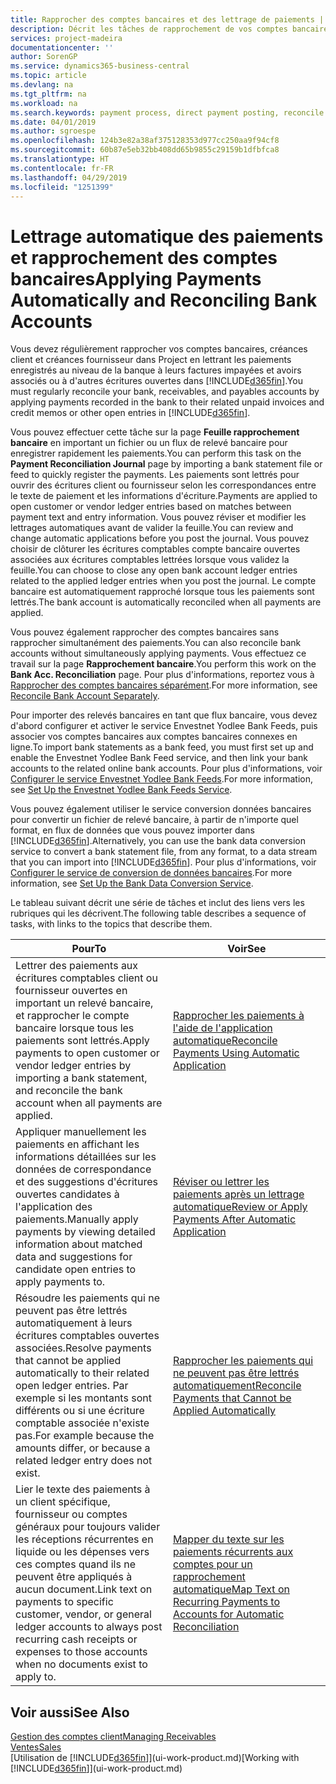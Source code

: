 ```yaml
---
title: Rapprocher des comptes bancaires et des lettrage de paiements | Microsoft Docs
description: Décrit les tâches de rapprochement de vos comptes bancaires, client, et fournisseur, valider des règlements ou des frais, et lettrer des paiements automatiquement.
services: project-madeira
documentationcenter: ''
author: SorenGP
ms.service: dynamics365-business-central
ms.topic: article
ms.devlang: na
ms.tgt_pltfrm: na
ms.workload: na
ms.search.keywords: payment process, direct payment posting, reconcile payment, expenses, cash receipts
ms.date: 04/01/2019
ms.author: sgroespe
ms.openlocfilehash: 124b3e82a38af375128353d977cc250aa9f94cf8
ms.sourcegitcommit: 60b87e5eb32bb408dd65b9855c29159b1dfbfca8
ms.translationtype: HT
ms.contentlocale: fr-FR
ms.lasthandoff: 04/29/2019
ms.locfileid: "1251399"
---
```

# <a name="applying-payments-automatically-and-reconciling-bank-accounts"></a><span data-ttu-id="64e4c-103">Lettrage automatique des paiements et rapprochement des comptes bancaires</span><span class="sxs-lookup"><span data-stu-id="64e4c-103">Applying Payments Automatically and Reconciling Bank Accounts</span></span>
<span data-ttu-id="64e4c-104">Vous devez régulièrement rapprocher vos comptes bancaires, créances client et créances fournisseur dans Project en lettrant les paiements enregistrés au niveau de la banque à leurs factures impayées et avoirs associés ou à d'autres écritures ouvertes dans [!INCLUDE[d365fin](includes/d365fin_md.md)].</span><span class="sxs-lookup"><span data-stu-id="64e4c-104">You must regularly reconcile your bank, receivables, and payables accounts by applying payments recorded in the bank to their related unpaid invoices and credit memos or other open entries in [!INCLUDE[d365fin](includes/d365fin_md.md)].</span></span>  

<span data-ttu-id="64e4c-105">Vous pouvez effectuer cette tâche sur la page **Feuille rapprochement bancaire** en important un fichier ou un flux de relevé bancaire pour enregistrer rapidement les paiements.</span><span class="sxs-lookup"><span data-stu-id="64e4c-105">You can perform this task on the **Payment Reconciliation Journal** page by importing a bank statement file or feed to quickly register the payments.</span></span> <span data-ttu-id="64e4c-106">Les paiements sont lettrés pour ouvrir des écritures client ou fournisseur selon les correspondances entre le texte de paiement et les informations d'écriture.</span><span class="sxs-lookup"><span data-stu-id="64e4c-106">Payments are applied to open customer or vendor ledger entries based on matches between payment text and entry information.</span></span> <span data-ttu-id="64e4c-107">Vous pouvez réviser et modifier les lettrages automatiques avant de valider la feuille.</span><span class="sxs-lookup"><span data-stu-id="64e4c-107">You can review and change automatic applications before you post the journal.</span></span> <span data-ttu-id="64e4c-108">Vous pouvez choisir de clôturer les écritures comptables compte bancaire ouvertes associées aux écritures comptables lettrées lorsque vous validez la feuille.</span><span class="sxs-lookup"><span data-stu-id="64e4c-108">You can choose to close any open bank account ledger entries related to the applied ledger entries when you post the journal.</span></span> <span data-ttu-id="64e4c-109">Le compte bancaire est automatiquement rapproché lorsque tous les paiements sont lettrés.</span><span class="sxs-lookup"><span data-stu-id="64e4c-109">The bank account is automatically reconciled when all payments are applied.</span></span>

<span data-ttu-id="64e4c-110">Vous pouvez également rapprocher des comptes bancaires sans rapprocher simultanément des paiements.</span><span class="sxs-lookup"><span data-stu-id="64e4c-110">You can also reconcile bank accounts without simultaneously applying payments.</span></span> <span data-ttu-id="64e4c-111">Vous effectuez ce travail sur la page **Rapprochement bancaire**.</span><span class="sxs-lookup"><span data-stu-id="64e4c-111">You perform this work on the **Bank Acc. Reconciliation** page.</span></span> <span data-ttu-id="64e4c-112">Pour plus d'informations, reportez vous à [Rapprocher des comptes bancaires séparément](bank-how-reconcile-bank-accounts-separately.md).</span><span class="sxs-lookup"><span data-stu-id="64e4c-112">For more information, see [Reconcile Bank Account Separately](bank-how-reconcile-bank-accounts-separately.md).</span></span>   

<span data-ttu-id="64e4c-113">Pour importer des relevés bancaires en tant que flux bancaire, vous devez d'abord configurer et activer le service Envestnet Yodlee Bank Feeds, puis associer vos comptes bancaires aux comptes bancaires connexes en ligne.</span><span class="sxs-lookup"><span data-stu-id="64e4c-113">To import bank statements as a bank feed, you must first set up and enable the Envestnet Yodlee Bank Feed service, and then link your bank accounts to the related online bank accounts.</span></span> <span data-ttu-id="64e4c-114">Pour plus d'informations, voir [Configurer le service Envestnet Yodlee Bank Feeds](bank-how-setup-bank-statement-service.md).</span><span class="sxs-lookup"><span data-stu-id="64e4c-114">For more information, see [Set Up the Envestnet Yodlee Bank Feeds Service](bank-how-setup-bank-statement-service.md).</span></span>  

<span data-ttu-id="64e4c-115">Vous pouvez également utiliser le service conversion données bancaires pour convertir un fichier de relevé bancaire, à partir de n'importe quel format, en flux de données que vous pouvez importer dans [!INCLUDE[d365fin](includes/d365fin_md.md)].</span><span class="sxs-lookup"><span data-stu-id="64e4c-115">Alternatively, you can use the bank data conversion service to convert a bank statement file, from any format, to a data stream that you can import into [!INCLUDE[d365fin](includes/d365fin_md.md)].</span></span> <span data-ttu-id="64e4c-116">Pour plus d'informations, voir [Configurer le service de conversion de données bancaires](bank-how-setup-bank-data-conversion-service.md).</span><span class="sxs-lookup"><span data-stu-id="64e4c-116">For more information, see [Set Up the Bank Data Conversion Service](bank-how-setup-bank-data-conversion-service.md).</span></span>  

<span data-ttu-id="64e4c-117">Le tableau suivant décrit une série de tâches et inclut des liens vers les rubriques qui les décrivent.</span><span class="sxs-lookup"><span data-stu-id="64e4c-117">The following table describes a sequence of tasks, with links to the topics that describe them.</span></span>  

| <span data-ttu-id="64e4c-118">Pour</span><span class="sxs-lookup"><span data-stu-id="64e4c-118">To</span></span> | <span data-ttu-id="64e4c-119">Voir</span><span class="sxs-lookup"><span data-stu-id="64e4c-119">See</span></span> |
| --- | --- |
| <span data-ttu-id="64e4c-120">Lettrer des paiements aux écritures comptables client ou fournisseur ouvertes en important un relevé bancaire, et rapprocher le compte bancaire lorsque tous les paiements sont lettrés.</span><span class="sxs-lookup"><span data-stu-id="64e4c-120">Apply payments to open customer or vendor ledger entries by importing a bank statement, and reconcile the bank account when all payments are applied.</span></span> |[<span data-ttu-id="64e4c-121">Rapprocher les paiements à l'aide de l'application automatique</span><span class="sxs-lookup"><span data-stu-id="64e4c-121">Reconcile Payments Using Automatic Application</span></span>](receivables-how-reconcile-payments-auto-application.md) |
| <span data-ttu-id="64e4c-122">Appliquer manuellement les paiements en affichant les informations détaillées sur les données de correspondance et des suggestions d'écritures ouvertes candidates à l'application des paiements.</span><span class="sxs-lookup"><span data-stu-id="64e4c-122">Manually apply payments by viewing detailed information about matched data and suggestions for candidate open entries to apply payments to.</span></span> |[<span data-ttu-id="64e4c-123">Réviser ou lettrer les paiements après un lettrage automatique</span><span class="sxs-lookup"><span data-stu-id="64e4c-123">Review or Apply Payments After Automatic Application</span></span>](receivables-how-review-apply-payments-auto-application.md) |
| <span data-ttu-id="64e4c-124">Résoudre les paiements qui ne peuvent pas être lettrés automatiquement à leurs écritures comptables ouvertes associées.</span><span class="sxs-lookup"><span data-stu-id="64e4c-124">Resolve payments that cannot be applied automatically to their related open ledger entries.</span></span> <span data-ttu-id="64e4c-125">Par exemple si les montants sont différents ou si une écriture comptable associée n'existe pas.</span><span class="sxs-lookup"><span data-stu-id="64e4c-125">For example because the amounts differ, or because a related ledger entry does not exist.</span></span> |[<span data-ttu-id="64e4c-126">Rapprocher les paiements qui ne peuvent pas être lettrés automatiquement</span><span class="sxs-lookup"><span data-stu-id="64e4c-126">Reconcile Payments that Cannot be Applied Automatically</span></span>](receivables-how-reconcile-payments-cannot-apply-auto.md) |
| <span data-ttu-id="64e4c-127">Lier le texte des paiements à un client spécifique, fournisseur ou comptes généraux pour toujours valider les réceptions récurrentes en liquide ou les dépenses vers ces comptes quand ils ne peuvent être appliqués à aucun document.</span><span class="sxs-lookup"><span data-stu-id="64e4c-127">Link text on payments to specific customer, vendor, or general ledger accounts to always post recurring cash receipts or expenses to those accounts when no documents exist to apply to.</span></span> |[<span data-ttu-id="64e4c-128">Mapper du texte sur les paiements récurrents aux comptes pour un rapprochement automatique</span><span class="sxs-lookup"><span data-stu-id="64e4c-128">Map Text on Recurring Payments to Accounts for Automatic Reconciliation</span></span>](receivables-how-map-text-recurring-payments-accounts-auto-reconcilliation.md) |

## <a name="see-also"></a><span data-ttu-id="64e4c-129">Voir aussi</span><span class="sxs-lookup"><span data-stu-id="64e4c-129">See Also</span></span>
[<span data-ttu-id="64e4c-130">Gestion des comptes client</span><span class="sxs-lookup"><span data-stu-id="64e4c-130">Managing Receivables</span></span>](receivables-manage-receivables.md)  
[<span data-ttu-id="64e4c-131">Ventes</span><span class="sxs-lookup"><span data-stu-id="64e4c-131">Sales</span></span>](sales-manage-sales.md)  
<span data-ttu-id="64e4c-132">[Utilisation de [!INCLUDE[d365fin](includes/d365fin_md.md)]](ui-work-product.md)</span><span class="sxs-lookup"><span data-stu-id="64e4c-132">[Working with [!INCLUDE[d365fin](includes/d365fin_md.md)]](ui-work-product.md)</span></span>
